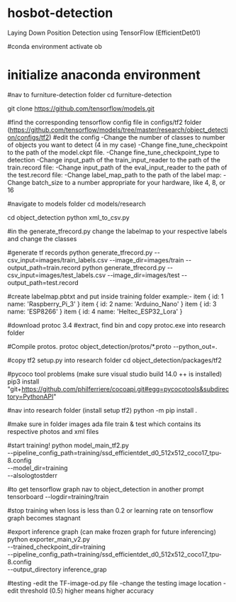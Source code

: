 # hosbot-detection
Laying Down Position Detection using TensorFlow (EfficientDet01)


#conda environment
activate ob

# initialize anaconda environment


#nav to furniture-detection folder
cd furniture-detection

git clone https://github.com/tensorflow/models.git

#find the corresponding tensorflow config file in configs/tf2 folder (https://github.com/tensorflow/models/tree/master/research/object_detection/configs/tf2)
#edit the config 
-Change the number of classes to number of objects you want to detect (4 in my case)
-Change fine_tune_checkpoint to the path of the model.ckpt file.
-Change fine_tune_checkpoint_type to detection
-Change input_path of the train_input_reader to the path of the train.record file:
-Change input_path of the eval_input_reader to the path of the test.record file:
-Change label_map_path to the path of the label map:
-Change batch_size to a number appropriate for your hardware, like 4, 8, or 16

#navigate to models folder
cd models/research

cd object_detection
python xml_to_csv.py

#in the generate_tfrecord.py change the labelmap to your respective labels and change the classes

#generate tf records
python generate_tfrecord.py --csv_input=images/train_labels.csv --image_dir=images/train --output_path=train.record
python generate_tfrecord.py --csv_input=images/test_labels.csv --image_dir=images/test --output_path=test.record

#create labelmap.pbtxt and put inside training folder
example:-
item {
    id: 1
    name: 'Raspberry_Pi_3'
}
item {
    id: 2
    name: 'Arduino_Nano'
}
item {
    id: 3
    name: 'ESP8266'
}
item {
    id: 4
    name: 'Heltec_ESP32_Lora'
}

#download protoc 3.4
#extract, find bin and copy protoc.exe into research folder

#Compile protos.
protoc object_detection/protos/*.proto --python_out=.

#copy tf2 setup.py into research folder
cd object_detection/packages/tf2

#pycoco tool problems (make sure visual studio build 14.0 ++ is installed)
pip3 install "git+https://github.com/philferriere/cocoapi.git#egg=pycocotools&subdirectory=PythonAPI"

#nav into research folder (install setup tf2)
python -m pip install .

#make sure in folder images ada file train & test which contains its respective photos and xml files


#start training!
python model_main_tf2.py \
    --pipeline_config_path=training/ssd_efficientdet_d0_512x512_coco17_tpu-8.config \
    --model_dir=training \
    --alsologtostderr

#to get tensorflow graph nav to object_detection in another prompt
tensorboard --logdir=training/train

#stop training when loss is less than 0.2 or learning rate on tensorflow graph becomes stagnant 

#export inference graph (can make frozen graph for future inferencing)
python exporter_main_v2.py \
    --trained_checkpoint_dir=training \
    --pipeline_config_path=training/ssd_efficientdet_d0_512x512_coco17_tpu-8.config \
    --output_directory inference_grap
    
#testing
-edit the TF-image-od.py file 
-change the testing image location 
-edit threshold (0.5) higher means higher accuracy

